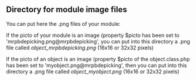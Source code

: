 
Directory for module image files
--------------------------------

You can put here the .png files of your module:


If the picto of your module is an image (property $picto has been set to 'mrpbdepicking.png@mrpbdepicking', you can put into this
directory a .png file called *object_mrpbdepicking.png* (16x16 or 32x32 pixels)


If the picto of an object is an image (property $picto of the object.class.php has been set to 'myobject.png@mrpbdepicking', then you can put into this
directory a .png file called *object_myobject.png* (16x16 or 32x32 pixels)


